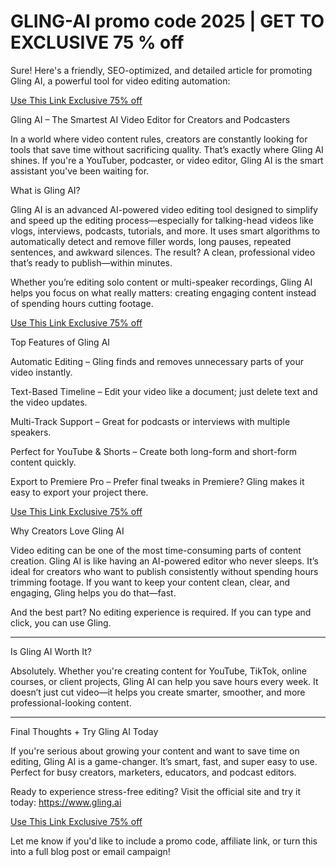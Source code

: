 # GLING-AI promo code 2025 | GET TO EXCLUSIVE 75 % off
Sure! Here's a friendly, SEO-optimized, and detailed article for promoting Gling AI, a powerful tool for video editing automation:

[
Use This Link Exclusive 75% off](https://gling.ai/?via=amir-sohail)

Gling AI – The Smartest AI Video Editor for Creators and Podcasters

In a world where video content rules, creators are constantly looking for tools that save time without sacrificing quality. That’s exactly where Gling AI shines. If you're a YouTuber, podcaster, or video editor, Gling AI is the smart assistant you've been waiting for.

What is Gling AI?

Gling AI is an advanced AI-powered video editing tool designed to simplify and speed up the editing process—especially for talking-head videos like vlogs, interviews, podcasts, tutorials, and more. It uses smart algorithms to automatically detect and remove filler words, long pauses, repeated sentences, and awkward silences. The result? A clean, professional video that’s ready to publish—within minutes.

Whether you’re editing solo content or multi-speaker recordings, Gling AI helps you focus on what really matters: creating engaging content instead of spending hours cutting footage.


[
Use This Link Exclusive 75% off](https://gling.ai/?via=amir-sohail)


Top Features of Gling AI

Automatic Editing – Gling finds and removes unnecessary parts of your video instantly.

Text-Based Timeline – Edit your video like a document; just delete text and the video updates.

Multi-Track Support – Great for podcasts or interviews with multiple speakers.

Perfect for YouTube & Shorts – Create both long-form and short-form content quickly.

Export to Premiere Pro – Prefer final tweaks in Premiere? Gling makes it easy to export your project there.


[
Use This Link Exclusive 75% off](https://gling.ai/?via=amir-sohail)



Why Creators Love Gling AI

Video editing can be one of the most time-consuming parts of content creation. Gling AI is like having an AI-powered editor who never sleeps. It’s ideal for creators who want to publish consistently without spending hours trimming footage. If you want to keep your content clean, clear, and engaging, Gling helps you do that—fast.

And the best part? No editing experience is required. If you can type and click, you can use Gling.


---

Is Gling AI Worth It?

Absolutely. Whether you're creating content for YouTube, TikTok, online courses, or client projects, Gling AI can help you save hours every week. It doesn’t just cut video—it helps you create smarter, smoother, and more professional-looking content.

---

Final Thoughts + Try Gling AI Today

If you're serious about growing your content and want to save time on editing, Gling AI is a game-changer. It’s smart, fast, and super easy to use. Perfect for busy creators, marketers, educators, and podcast editors.

Ready to experience stress-free editing?
Visit the official site and try it today: https://www.gling.ai



[
Use This Link Exclusive 75% off](https://gling.ai/?via=amir-sohail)

Let me know if you'd like to include a promo code, affiliate link, or turn this into a full blog post or email campaign!

